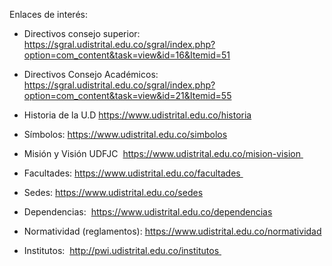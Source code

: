 Enlaces de interés:
 
* Directivos consejo superior:
https://sgral.udistrital.edu.co/sgral/index.php?option=com_content&task=view&id=16&Itemid=51
* Directivos Consejo Académicos:
https://sgral.udistrital.edu.co/sgral/index.php?option=com_content&task=view&id=21&Itemid=55

* Historia de la U.D
https://www.udistrital.edu.co/historia
* Símbolos:
https://www.udistrital.edu.co/simbolos
* Misión y Visión UDFJC
 https://www.udistrital.edu.co/mision-vision 
* Facultades:
https://www.udistrital.edu.co/facultades 
* Sedes:
https://www.udistrital.edu.co/sedes
* Dependencias:
 https://www.udistrital.edu.co/dependencias

* Normatividad (reglamentos):
https://www.udistrital.edu.co/normatividad
* Institutos:
 http://pwi.udistrital.edu.co/institutos 





